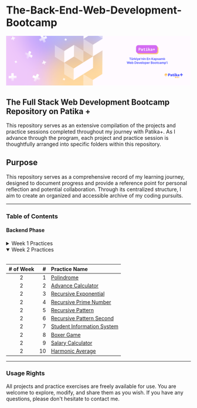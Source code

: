 # The-Back-End-Web-Development-Bootcamp

[![Patika+ Türkiye'nin En Kapsamlı Web Developer Bootcamp'i](/readmeAssets/logo.png "Patika+ Türkiye'nin En Kapsamlı Web Developer Bootcamp'i")](https://patika.dev)

## The Full Stack Web Development Bootcamp Repository on Patika +

This repository serves as an extensive compilation of the projects and practice sessions completed throughout my journey with Patika+. As I advance through the program, each project and practice session is thoughtfully arranged into specific folders within this repository.

## Purpose

This repository serves as a comprehensive record of my learning journey, designed to document progress and provide a reference point for personal reflection and potential collaboration. Through its centralized structure, I aim to create an organized and accessible archive of my coding pursuits.

---

### Table of Contents

#### Backend Phase

 <details>
<summary>Week 1 Practices</summary>
<br>

|# of Week| #  | Practice Name|
|:---:    |---:|:----         |
| 1       | 1  | [Grade Point Average Calculator](https://github.com/semih-turan/The-Full-Stack-Web-Development-Bootcamp/tree/main/01-WeekOne/GradePointAverageCalculator)|
| 1       | 2  | [VAT Calculator](https://github.com/semih-turan/The-Full-Stack-Web-Development-Bootcamp/tree/main/01-WeekOne/VATCalculator)|
| 1       | 3  | [Triangle Area](https://github.com/semih-turan/The-Full-Stack-Web-Development-Bootcamp/tree/main/01-WeekOne/TriangleArea)|
| 1       | 4  | [Taxi Meter](https://github.com/semih-turan/The-Full-Stack-Web-Development-Bootcamp/tree/main/01-WeekOne/TaxiMeter)|
| 1       | 5  | [Circle Area](https://github.com/semih-turan/The-Full-Stack-Web-Development-Bootcamp/tree/main/01-WeekOne/CircleArea)|
| 1       | 6  | [Body Mass Index](https://github.com/semih-turan/The-Full-Stack-Web-Development-Bootcamp/tree/main/01-WeekOne/BodyMassIndex)|
| 1       | 7  | [Green Grocer Calculator](https://github.com/semih-turan/The-Full-Stack-Web-Development-Bootcamp/tree/main/01-WeekOne/GreenGrocerCalculator)|
| 1       | 8  | [Calculator](https://github.com/semih-turan/The-Full-Stack-Web-Development-Bootcamp/tree/main/01-WeekOne/Calculator)|
| 1       | 9  | [Login](https://github.com/semih-turan/The-Full-Stack-Web-Development-Bootcamp/tree/main/01-WeekOne/Login)|
| 1       | 10 | [Passing Grade](https://github.com/semih-turan/The-Full-Stack-Web-Development-Bootcamp/tree/main/01-WeekOne/PassingGrade)|
| 1       | 11 | [Activity Recommendation](https://github.com/semih-turan/The-Full-Stack-Web-Development-Bootcamp/tree/main/01-WeekOne/ActivityRecommendation)|
| 1       | 12 | [Horoscope](https://github.com/semih-turan/The-Full-Stack-Web-Development-Bootcamp/tree/main/01-WeekOne/Horoscope)|
| 1       | 13 | [Flight Ticket](https://github.com/semih-turan/The-Full-Stack-Web-Development-Bootcamp/tree/main/01-WeekOne/FlightTicket)|
| 1       | 14 | [Chineese Zodiac](https://github.com/semih-turan/The-Full-Stack-Web-Development-Bootcamp/tree/main/01-WeekOne/Chinese%20Zodiac)|
| 1       | 15 | [Bissextile](https://github.com/semih-turan/The-Full-Stack-Web-Development-Bootcamp/tree/main/01-WeekOne/Bissextile)|
| 1       | 16 | [Even Numbers](https://github.com/semih-turan/The-Full-Stack-Web-Development-Bootcamp/tree/main/01-WeekOne/EvenNumbers)|
| 1       | 17 | [Odd Numbers](https://github.com/semih-turan/The-Full-Stack-Web-Development-Bootcamp/tree/main/01-WeekOne/OddNumbers)|
| 1       | 18 | [Power Scope](https://github.com/semih-turan/The-Full-Stack-Web-Development-Bootcamp/tree/main/01-WeekOne/PowerScope)|
| 1       | 19 | [Combination](https://github.com/semih-turan/The-Full-Stack-Web-Development-Bootcamp/tree/main/01-WeekOne/Combination)|
| 1       | 20 | [Exponents](https://github.com/semih-turan/The-Full-Stack-Web-Development-Bootcamp/tree/main/01-WeekOne/Exponents)|
| 1       | 21 | [Digit Sum](https://github.com/semih-turan/The-Full-Stack-Web-Development-Bootcamp/tree/main/01-WeekOne/DigitSum)|
| 1       | 22 | [Harmonic Series](https://github.com/semih-turan/The-Full-Stack-Web-Development-Bootcamp/tree/main/01-WeekOne/HarmonicSeries)|
| 1       | 23 | [Diamond](https://github.com/semih-turan/The-Full-Stack-Web-Development-Bootcamp/tree/main/01-WeekOne/Diamond)|
| 1       | 24 | [ATM](https://github.com/semih-turan/The-Full-Stack-Web-Development-Bootcamp/tree/main/01-WeekOne/ATM)|
| 1       | 25 | [GDC and LCM Calculator](https://github.com/semih-turan/The-Full-Stack-Web-Development-Bootcamp/tree/main/01-WeekOne/GdcLcmCalculator)|
| 1       | 26 | [Find Biggest Number](https://github.com/semih-turan/The-Full-Stack-Web-Development-Bootcamp/tree/main/01-WeekOne/FindBiggestNumber)|
| 1       | 27 | [Perfect Number](https://github.com/semih-turan/The-Full-Stack-Web-Development-Bootcamp/tree/main/01-WeekOne/PerfectNumber)|
| 1       | 28 | [Inverted Triangle](https://github.com/semih-turan/The-Full-Stack-Web-Development-Bootcamp/tree/main/01-WeekOne/InvertedTriangle)|
| 1       | 29 | [Prime Number](https://github.com/semih-turan/The-Full-Stack-Web-Development-Bootcamp/tree/main/01-WeekOne/PrimeNumber)|
| 1       | 30 | [Fibonacci Series](https://github.com/semih-turan/The-Full-Stack-Web-Development-Bootcamp/tree/main/01-WeekOne/FibonacciSeries)|
| 1       | 31 | [Precedence](https://github.com/semih-turan/The-Full-Stack-Web-Development-Bootcamp/tree/main/01-WeekOne/Precedence)|
| 1       | 32 | [Casting](https://github.com/semih-turan/The-Full-Stack-Web-Development-Bootcamp/tree/main/01-WeekOne/Casting)|

</details>

<details open>
<summary>Week 2 Practices</summary>
<br>

|# of Week| #  | Practice Name|
|:---:    |---:|:----         |
| 2       | 1  | [Polindrome](https://github.com/semih-turan/The-Full-Stack-Web-Development-Bootcamp/tree/main/02-WeekTwo/Polindrome)|
| 2       | 2  | [Advance Calculator](https://github.com/semih-turan/The-Full-Stack-Web-Development-Bootcamp/tree/main/02-WeekTwo/AdvanceCalculator)|
| 2       | 3  | [Recursive Exponential](https://github.com/semih-turan/The-Full-Stack-Web-Development-Bootcamp/tree/main/02-WeekTwo/RecursiveExponential)|
| 2       | 4  | [Recursive Prime Number](https://github.com/semih-turan/The-Full-Stack-Web-Development-Bootcamp/tree/main/02-WeekTwo/RecursivePrimeNumber)|
| 2       | 5  | [Recursive Pattern](https://github.com/semih-turan/The-Full-Stack-Web-Development-Bootcamp/tree/main/02-WeekTwo/RecursivePattern)|
| 2       | 6  | [Recursive Pattern Second](https://github.com/semih-turan/The-Full-Stack-Web-Development-Bootcamp/tree/main/02-WeekTwo/RecursivePatternSecond)|
| 2       | 7  | [Student Information System](https://github.com/semih-turan/The-Full-Stack-Web-Development-Bootcamp/tree/main/02-WeekTwo/StudentInformationSystem)|
| 2       | 8  | [Boxer Game](https://github.com/semih-turan/The-Full-Stack-Web-Development-Bootcamp/tree/main/02-WeekTwo/BoxerGame)|
| 2       | 9  | [Salary Calculator](https://github.com/semih-turan/The-Full-Stack-Web-Development-Bootcamp/tree/main/02-WeekTwo/SalaryCalculator)|
| 2       | 10 | [Harmonic Average](https://github.com/semih-turan/The-Full-Stack-Web-Development-Bootcamp/tree/main/02-WeekTwo/HarmonicAverage)||

</details>

---

### Usage Rights

All projects and practice exercises are freely available for use. You are welcome to explore, modify, and share them as you wish. If you have any questions, please don't hesitate to contact me.

